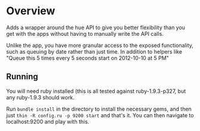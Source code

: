 Overview
===
Adds a wrapper around the hue API to give you better flexibility than you get with the apps without having to manually write the API calls.

Unlike the app, you have more granular access to the exposed functionality, such as queuing by date rather than just time. In addition to helpers like "Queue this 5 times every 5 seconds start on 2012-10-10 at 5 PM"

Running
-
You will need ruby installed (this is all tested against ruby-1.9.3-p327, but any ruby-1.9.3 should work.

Run `bundle install` in the directory to install the necessary gems, and then just `thin -R config.ru -p 9200 start` and that's it. You can then navigate to localhost:9200 and play with this.